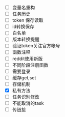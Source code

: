 - [ ] 变量名重构
- [ ] 任务历史
- [ ] token 保存读取
- [ ] id转换保存
- [ ] 白名单
- [ ] 版本转换提醒
- [ ] 验证token关注官方帐号
- [ ] 函数注释
- [ ] reddit使用新版
- [ ] 不同阶段注册函数
- [ ] 需要登录
- [ ] 缓存get,set
- [ ] 存储机制
- [x] 私有方法
- [ ] 任务识别修改
- [ ] 不能取消的task
- [ ] 传链接
